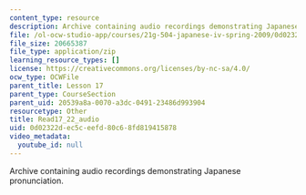 ```yaml
---
content_type: resource
description: Archive containing audio recordings demonstrating Japanese pronunciation.
file: /ol-ocw-studio-app/courses/21g-504-japanese-iv-spring-2009/0d02322dec5ceefd80c68fd819415878_Read17_22_audio.zip
file_size: 20665387
file_type: application/zip
learning_resource_types: []
license: https://creativecommons.org/licenses/by-nc-sa/4.0/
ocw_type: OCWFile
parent_title: Lesson 17
parent_type: CourseSection
parent_uid: 20539a8a-0070-a3dc-0491-23486d993904
resourcetype: Other
title: Read17_22_audio
uid: 0d02322d-ec5c-eefd-80c6-8fd819415878
video_metadata:
  youtube_id: null
---
```

Archive containing audio recordings demonstrating Japanese pronunciation.